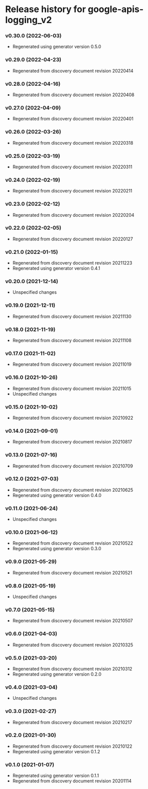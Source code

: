 # Release history for google-apis-logging_v2

### v0.30.0 (2022-06-03)

* Regenerated using generator version 0.5.0

### v0.29.0 (2022-04-23)

* Regenerated from discovery document revision 20220414

### v0.28.0 (2022-04-16)

* Regenerated from discovery document revision 20220408

### v0.27.0 (2022-04-09)

* Regenerated from discovery document revision 20220401

### v0.26.0 (2022-03-26)

* Regenerated from discovery document revision 20220318

### v0.25.0 (2022-03-19)

* Regenerated from discovery document revision 20220311

### v0.24.0 (2022-02-19)

* Regenerated from discovery document revision 20220211

### v0.23.0 (2022-02-12)

* Regenerated from discovery document revision 20220204

### v0.22.0 (2022-02-05)

* Regenerated from discovery document revision 20220127

### v0.21.0 (2022-01-15)

* Regenerated from discovery document revision 20211223
* Regenerated using generator version 0.4.1

### v0.20.0 (2021-12-14)

* Unspecified changes

### v0.19.0 (2021-12-11)

* Regenerated from discovery document revision 20211130

### v0.18.0 (2021-11-19)

* Regenerated from discovery document revision 20211108

### v0.17.0 (2021-11-02)

* Regenerated from discovery document revision 20211019

### v0.16.0 (2021-10-26)

* Regenerated from discovery document revision 20211015
* Unspecified changes

### v0.15.0 (2021-10-02)

* Regenerated from discovery document revision 20210922

### v0.14.0 (2021-09-01)

* Regenerated from discovery document revision 20210817

### v0.13.0 (2021-07-16)

* Regenerated from discovery document revision 20210709

### v0.12.0 (2021-07-03)

* Regenerated from discovery document revision 20210625
* Regenerated using generator version 0.4.0

### v0.11.0 (2021-06-24)

* Unspecified changes

### v0.10.0 (2021-06-12)

* Regenerated from discovery document revision 20210522
* Regenerated using generator version 0.3.0

### v0.9.0 (2021-05-29)

* Regenerated from discovery document revision 20210521

### v0.8.0 (2021-05-19)

* Unspecified changes

### v0.7.0 (2021-05-15)

* Regenerated from discovery document revision 20210507

### v0.6.0 (2021-04-03)

* Regenerated from discovery document revision 20210325

### v0.5.0 (2021-03-20)

* Regenerated from discovery document revision 20210312
* Regenerated using generator version 0.2.0

### v0.4.0 (2021-03-04)

* Unspecified changes

### v0.3.0 (2021-02-27)

* Regenerated from discovery document revision 20210217

### v0.2.0 (2021-01-30)

* Regenerated from discovery document revision 20210122
* Regenerated using generator version 0.1.2

### v0.1.0 (2021-01-07)

* Regenerated using generator version 0.1.1
* Regenerated from discovery document revision 20201114

